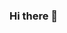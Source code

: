 ### Hi there 👋

<!--
**SamuelBarahona2301/samuelBarahona2301** is a ✨ _special_ ✨ repository because its `README.md` (this file) appears on your GitHub profile.
![logo](https://github.com/SamuelBarahona2301/samuelBarahona2301/blob/main/assets/1182204001_910215_0000000000_album_normal.jpg?raw=true)
Here are some ideas to get you started:

- 🔭 I’m currently working on ...
- 🌱 I’m currently learning ...
- 👯 I’m looking to collaborate on ...
- 🤔 I’m looking for help with ...
- 💬 Ask me about ...
- 📫 How to reach me: ...
- 😄 Pronouns: ...
- ⚡ Fun fact: ...
-->

